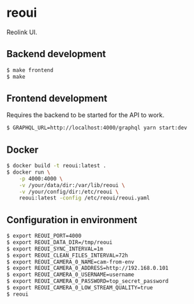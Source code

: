 # reoui

Reolink UI.

## Backend development

```sh
$ make frontend
$ make
```

## Frontend development

Requires the backend to be started for the API to work.

```sh
$ GRAPHQL_URL=http://localhost:4000/graphql yarn start:dev
```

## Docker

```sh
$ docker build -t reoui:latest .
$ docker run \
	-p 4000:4000 \
	-v /your/data/dir:/var/lib/reoui \
	-v /your/config/dir:/etc/reoui \
	reoui:latest -config /etc/reoui/reoui.yaml
```

## Configuration in environment

```sh
$ export REOUI_PORT=4000
$ export REOUI_DATA_DIR=/tmp/reoui
$ export REOUI_SYNC_INTERVAL=1m
$ export REOUI_CLEAN_FILES_INTERVAL=72h
$ export REOUI_CAMERA_0_NAME=cam-from-env
$ export REOUI_CAMERA_0_ADDRESS=http://192.168.0.101
$ export REOUI_CAMERA_0_USERNAME=username
$ export REOUI_CAMERA_0_PASSWORD=top_secret_password
$ export REOUI_CAMERA_0_LOW_STREAM_QUALITY=true
$ reoui
```
